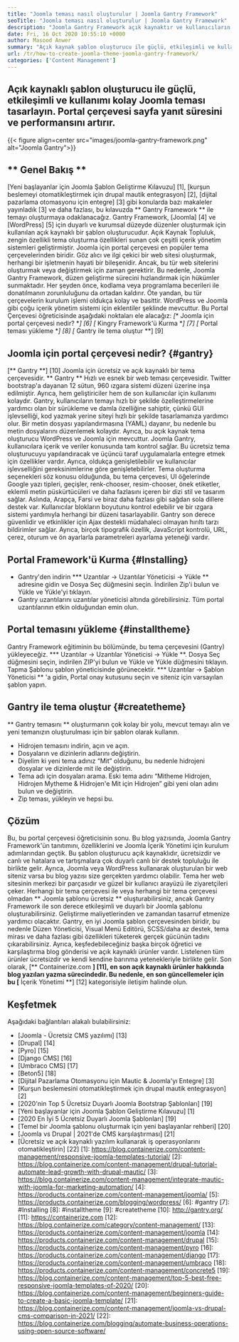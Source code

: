 ```yaml
---
title: "Joomla teması nasıl oluşturulur | Joomla Gantry Framework" 
seoTitle: "Joomla teması nasıl oluşturulur | Joomla Gantry Framework" 
description: "Joomla Gantry Framework açık kaynaktır ve kullanıcıların hızlı bir şekilde dinamik ve duyarlı Joomla CMS şablonları oluşturmalarını sağlayan GUI sunar." 
date: Fri, 16 Oct 2020 10:55:10 +0000
author: Masood Anwer
summary: "Açık kaynak şablon oluşturucu ile güçlü, etkileşimli ve kullanımı kolay Joomla teması tasarlayın. Portal çerçevesi sayfa yanıt süresini ve performansını artırır." 
url: /tr/how-to-create-joomla-theme-joomla-gantry-framework/
categories: ['Content Management']
---
```


## Açık kaynaklı şablon oluşturucu ile güçlü, etkileşimli ve kullanımı kolay Joomla teması tasarlayın. Portal çerçevesi sayfa yanıt süresini ve performansını artırır.

{{< figure align=center src="images/joomla-gantry-framework.png" alt="Joomla Gantry">}}


## ** Genel Bakış **
[Yeni başlayanlar için Joomla Şablon Geliştirme Kılavuzu] [1], [kurşun beslemeyi otomatikleştirmek için drupal mautik entegrasyon] [2], [dijital pazarlama otomasyonu için entegre] [3] gibi konularda bazı makaleler yayınladık [3] ve daha fazlası, bu kılavuzda ** Gantry Framework ** ile temayı oluşturmaya odaklanacağız. Gantry Framework, [Joomla] [4] ve [WordPress] [5] için duyarlı ve kurumsal düzeyde düzenler oluşturmak için kullanılan açık kaynaklı bir şablon oluşturucudur. Açık Kaynak Topluluk, zengin özellikli tema oluşturma özellikleri sunan çok çeşitli içerik yönetim sistemleri geliştirmiştir. Joomla için portal çerçevesi en popüler tema çerçevelerinden biridir. Göz alıcı ve ilgi çekici bir web sitesi oluşturmak, herhangi bir işletmenin hayati bir bileşenidir. Ancak, bu tür web sitelerini oluşturmak veya değiştirmek için zaman gerektirir.
Bu nedenle, Joomla Gantry Framework, düzen geliştirme sürecini hızlandırmak için hükümler sunmaktadır. Her şeyden önce, kodlama veya programlama becerileri ile donatılmanın zorunluluğunu da ortadan kaldırır. Öte yandan, bu tür çerçevelerin kurulum işlemi oldukça kolay ve basittir. WordPress ve Joomla gibi çoğu içerik yönetim sistemi için eklentiler şeklinde mevcuttur. Bu Portal Çerçevesi öğreticisinde aşağıdaki noktaları ele alacağız:
  *[** Joomla için portal çerçevesi nedir? **] [6]
  *[** Kingry Framework'ü Kurma **] [7]
  *[** Portal teması yükleme **] [8]
  *[** Gantry ile tema oluştur **] [9]

## Joomla için portal çerçevesi nedir? {#gantry}
[** Gantry **] [10] Joomla için ücretsiz ve açık kaynaklı bir tema çerçevesidir. ** Gantry ** Hızlı ve esnek bir web teması çerçevesidir. Twitter bootstrap'a dayanan 12 sütun, 960 ızgara sistemi düzeni üzerine inşa edilmiştir. Ayrıca, hem geliştiriciler hem de son kullanıcılar için kullanımı kolaydır. Gantry, kullanıcıların temayı hızlı bir şekilde özelleştirmelerine yardımcı olan bir sürükleme ve damla özelliğine sahiptir, çünkü GUI işlevselliği, kod yazmak yerine siteyi hızlı bir şekilde tasarlamanıza yardımcı olur. Bir metin dosyası yapılandırmasına (YAML) dayanır, bu nedenle bu metin dosyalarını düzenlemek kolaydır. Ayrıca, bu açık kaynak tema oluşturucu WordPress ve Joomla için mevcuttur. Joomla Gantry, kullanıcılara içerik ve veriler konusunda tam kontrol sağlar. Bu ücretsiz tema oluşturucuyu yapılandıracak ve üçüncü taraf uygulamalarla entegre etmek için özellikler vardır. Ayrıca, oldukça genişletilebilir ve kullanıcılar işlevselliğini gereksinimlerine göre genişletebilirler.
Tema oluşturma seçenekleri söz konusu olduğunda, bu tema çerçevesi, UI öğelerinde Google yazı tipleri, geçişler, renk-chooser, resim-chooser, önek etiketler, eklemli metin püskürtücüleri ve daha fazlasını içeren bir dizi stil ve tasarım sağlar. Aslında, Arapça, Farsi ve biraz daha fazlası gibi sağdan sola dillere destek var. Kullanıcılar blokların boyutunu kontrol edebilir ve bir ızgara sistemi yardımıyla herhangi bir düzeni tasarlayabilir. Gantry son derece güvenlidir ve etkinlikler için Ajax destekli müdahaleci olmayan hırıltı tarzı bildirimler sağlar. Ayrıca, birçok tipografik özellik, JavaScript kontrolü, URL, çerez, oturum ve ön ayarlarla parametreleri ayarlama yeteneği vardır.

## Portal Framework'ü Kurma {#Installing}
  * Gantry'den indirin
  *** Uzantılar -> Uzantılar Yöneticisi -> Yükle ** adresine gidin ve Dosya Seç düğmesini seçin. İndirilen Zip'i bulun ve Yükle ve Yükle'yi tıklayın.
  * Gantry uzantılarını uzantılar yöneticisi altında görebilirsiniz. Tüm portal uzantılarının etkin olduğundan emin olun.

## Portal temasını yükleme {#installtheme}
Gantry Framework eğitiminin bu bölümünde, bu tema çerçevesini (Gantry) yükleyeceğiz.
  *** Uzantılar -> Uzantılar Yöneticisi -> Yükle **. Dosya Seç düğmesini seçin, indirilen ZIP'yi bulun ve Yükle ve Yükle düğmesini tıklayın. Tapma Şablonu şablon yöneticisinde görünecektir.
  *** Uzantılar -> Şablon Yöneticisi ** 'a gidin, Portal onay kutusunu seçin ve siteniz için varsayılan şablon yapın.

## Gantry ile tema oluştur {#createtheme}
** Gantry temasını ** oluşturmanın çok kolay bir yolu, mevcut temayı alın ve yeni temanızın oluşturulması için bir şablon olarak kullanın.
  * Hidrojen temasını indirin, açın ve açın.
  * Dosyaların ve dizinlerin adlarını değiştirin.
  * Diyelim ki yeni tema adınız “Mit” olduğunu, bu nedenle hidrojeni dosyalar ve dizinlerde mit ile değiştirin.
  * Tema adı için dosyaları arama. Eski tema adını “Mitheme Hidrojen, Hidrojen Mytheme & Hidrojen'e Mit için Hidrojen” gibi yeni olan adını bulun ve değiştirin.
  * Zip teması, yükleyin ve hepsi bu.

## Çözüm
Bu, bu portal çerçevesi öğreticisinin sonu. Bu blog yazısında, Joomla Gantry Framework'ün tanıtımını, özelliklerini ve Joomla İçerik Yönetimi için kurulum adımlarından geçtik. Bu şablon oluşturucu açık kaynaklıdır, ücretsizdir ve canlı ve hatalara ve tartışmalara çok duyarlı canlı bir destek topluluğu ile birlikte gelir. Ayrıca, Joomla veya WordPress kullanarak oluşturulan bir web siteniz varsa bu blog yazısı size gerçekten yardımcı olabilir. Tema her web sitesinin merkezi bir parçasıdır ve güzel bir kullanıcı arayüzü ile ziyaretçileri çeker. Herhangi bir tema çerçevesi ile veya herhangi bir tema çerçevesi olmadan ** Joomla şablonu ücretsiz ** oluşturabilirsiniz, ancak Gantry Framework ile son derece etkileşimli ve duyarlı bir Joomla şablonu oluşturabilirsiniz. Geliştirme maliyetlerinden ve zamandan tasarruf etmenize yardımcı olacaktır.
Gantry, en iyi Joomla şablon çerçevesinden biridir, bu nedenle Düzen Yöneticisi, Visual Menü Editörü, SCSS/daha az destek, tema mirası ve daha fazlası gibi özellikleri tüketerek gerçek gücünün tadını çıkarabilirsiniz. Ayrıca, keşfedebileceğiniz başka birçok öğretici ve karşılaştırma blog gönderisi ve açık kaynaklı ürünler vardır. Listelenen tüm ürünler ücretsizdir ve kendi kendine barınma yetenekleriyle birlikte gelir. Son olarak, [** Containerize.com **] [11], en son açık kaynaklı ürünler hakkında blog yazıları yazma sürecindedir. Bu nedenle, en son güncellemeler için bu [** İçerik Yönetimi **] [12] kategorisiyle iletişim halinde olun.

## Keşfetmek
Aşağıdaki bağlantıları alakalı bulabilirsiniz:
  * [Joomla - Ücretsiz CMS yazılımı] [13]
  * [Drupal] [14]
  * [Pyro] [15]
  * [Django CMS] [16]
  * [Umbraco CMS] [17]
  * [Beton5] [18]
  * [Dijital Pazarlama Otomasyonu için Mautic & Joomla'yı Entegre] [3]
  * [Kurşun beslemesini otomatikleştirmek için drupal mautik entegrasyon] [2]
  * [2020'nin Top 5 Ücretsiz Duyarlı Joomla Bootstrap Şablonları] [19]
  * [Yeni başlayanlar için Joomla Şablon Geliştirme Kılavuzu] [1]
  * [2020 En İyi 5 Ücretsiz Duyarlı Joomla Şablonları] [19]
  * [Temel bir Joomla şablonu oluşturmak için yeni başlayanlar rehberi] [20]
  * [Joomla vs Drupal | 2021'de CMS karşılaştırması] [21]
  * [Ücretsiz ve açık kaynaklı yazılım kullanarak iş operasyonlarını otomatikleştirin] [22]
[1]: https://blog.containerize.com/content-management/responsive-joomla-templates-tutorial/
[2]: https://blog.containerize.com/content-management/drupal-tutorial-automate-lead-growth-with-drupal-mautic/
[3]: https://blog.containerize.com/content-management/integrate-mautic-with-joomla-for-marketing-automation/
[4]: https://products.containerize.com/content-management/joomla/
[5]: https://products.containerize.com/blogging/wordpress/
[6]: #gantry
[7]: #Installing
[8]: #installtheme
[9]: #createtheme
[10]: http://gantry.org/
[11]: https://containerize.com
[12]: https://blog.containerize.com/category/content-management/
[13]: https://products.containerize.com/content-management/joomla
[14]: https://products.containerize.com/content-management/drupal
[15]: https://products.containerize.com/content-management/pyro
[16]: https://products.containerize.com/content-management/django
[17]: https://products.containerize.com/content-management/umbraco
[18]: https://products.containerize.com/content-management/concrete5
[19]: https://blog.containerize.com/content-management/top-5-best-free-responsive-joomla-templates-of-2020/
[20]: https://blog.containerize.com/content-management/beginners-guide-to-create-a-basic-joomla-template/
[21]: https://blog.containerize.com/content-management/joomla-vs-drupal-cms-comparison-in-2021/
[22]: https://blog.containerize.com/blogging/automate-business-operations-using-open-source-software/
